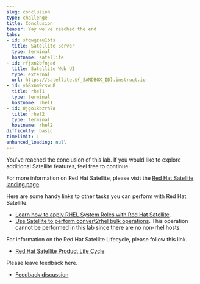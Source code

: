 ```yaml
---
slug: conclusion
type: challenge
title: Conclusion
teaser: Yay we've reached the end.
tabs:
- id: sfqwgzau1bts
  title: Satellite Server
  type: terminal
  hostname: satellite
- id: rfjxn2bfnjad
  title: Satellite Web UI
  type: external
  url: https://satellite.${_SANDBOX_ID}.instruqt.io
- id: yb8xnm9cswu8
  title: rhel1
  type: terminal
  hostname: rhel1
- id: 0jgo1kbzrh7a
  title: rhel2
  type: terminal
  hostname: rhel2
difficulty: basic
timelimit: 1
enhanced_loading: null
---
```

<!-- markdownlint-disable MD033 -->

You've reached the conclusion of this lab. If you would like to explore additional Satellite features, feel free to continue.

For more information on Red Hat Satellite, please visit the [Red Hat Satellite landing page](https://www.redhat.com/en/technologies/management/satellite).

Here are some handy links to other tasks you can perform with Red Hat Satellite.

* [Learn how to apply RHEL System Roles with Red Hat Satellite](https://www.redhat.com/en/blog/satellite-host-configuration-rhel-system-roles-powered-ansible).
* [Use Satellite to perform convert2rhel bulk operations](https://access.redhat.com/documentation/en-us/red_hat_satellite/6.15/html/managing_hosts/converting-a-host-to-rhel_managing-hosts). This operation cannot be performed in this lab since there are no non-rhel hosts.

For information on the Red Hat Satellite Lifecycle, please follow this link.

* [Red Hat Satellite Product Life Cycle](https://access.redhat.com/support/policy/updates/satellite)

Please leave feedback here.

* [Feedback discussion](https://red.ht/satellite-labs-feedback)
